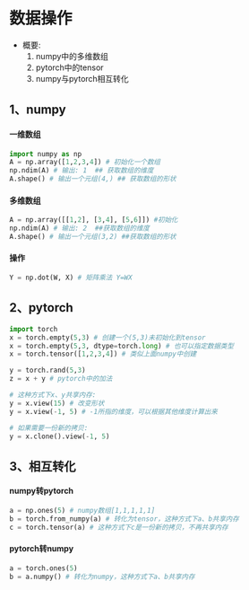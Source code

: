 # 数据操作
- 概要:
    1. numpy中的多维数组
    2. pytorch中的tensor
    3. numpy与pytorch相互转化

## 1、numpy
#### 一维数组
```python
import numpy as np
A = np.array([1,2,3,4]) # 初始化一个数组
np.ndim(A) # 输出: 1  ## 获取数组的维度
A.shape() # 输出一个元组(4,) ## 获取数组的形状
```
#### 多维数组
```python
A = np.array([[1,2], [3,4], [5,6]]) #初始化
np.ndim(A) # 输出: 2  ##获取数组的维度
A.shape() # 输出一个元组(3,2) ##获取数组的形状
```
#### 操作
```python
Y = np.dot(W, X) # 矩阵乘法 Y=WX
```

## 2、pytorch
```python
import torch
x = torch.empty(5,3) # 创建一个(5,3)未初始化到tensor
x = torch.empty(5,3, dtype=torch.long) # 也可以指定数据类型
x = torch.tensor([1,2,3,4]) # 类似上面numpy中创建

y = torch.rand(5,3)
z = x + y # pytorch中的加法

# 这种方式下x、y共享内存:
y = x.view(15) # 改变形状
y = x.view(-1, 5) # -1所指的维度，可以根据其他维度计算出来

# 如果需要一份新的拷贝:
y = x.clone().view(-1, 5)
```

## 3、相互转化
#### numpy转pytorch
```python
a = np.ones(5) # numpy数组[1,1,1,1,1]
b = torch.from_numpy(a) # 转化为tensor，这种方式下a、b共享内存
c = torch.tensor(a) # 这种方式下c是一份新的拷贝，不再共享内存
```

#### pytorch转numpy
```python
a = torch.ones(5)
b = a.numpy() # 转化为numpy，这种方式下a、b共享内存
```
